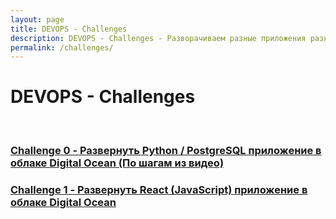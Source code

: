 ```yaml
---
layout: page
title: DEVOPS - Challenges
description: DEVOPS - Challenges - Разворачиваем разные приложения разными средствами на разных окружениях
permalink: /challenges/
---
```


# DEVOPS - Challenges

<br/>

### [Challenge 0 - Развернуть Python / PostgreSQL приложение в облаке Digital Ocean (По шагам из видео)](/challenges/digital-ocean-python-postgresql/)

### [Challenge 1 - Развернуть React (JavaScript) приложение в облаке Digital Ocean](/challenges/digital-ocean-react/)